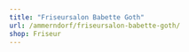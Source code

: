 ```yaml
---
title: "Friseursalon Babette Goth"
url: /ammerndorf/friseursalon-babette-goth/
shop: Friseur
---
```

